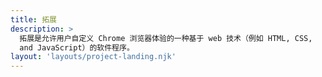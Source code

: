 ```yaml
---
title: 拓展
description: >
  拓展是允许用户自定义 Chrome 浏览器体验的一种基于 web 技术（例如 HTML, CSS,
  and JavaScript）的软件程序。
layout: 'layouts/project-landing.njk'
---
```


